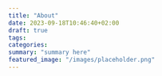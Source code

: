 ```yaml
---
title: "About"
date: 2023-09-18T10:46:40+02:00
draft: true
tags:
categories:
summary: "summary here"
featured_image: "/images/placeholder.png"
---
```


